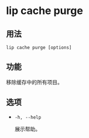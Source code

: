 # lip cache purge

## 用法

```shell
lip cache purge [options]
```

## 功能

移除缓存中的所有项目。

## 选项

- `-h, --help`

  展示帮助。